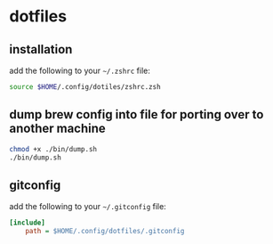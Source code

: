 # dotfiles

## installation

add the following to your `~/.zshrc` file:

```sh
source $HOME/.config/dotiles/zshrc.zsh
```

## dump brew config into file for porting over to another machine

```sh
chmod +x ./bin/dump.sh
./bin/dump.sh
```

## gitconfig

add the following to your `~/.gitconfig` file:

```ini
[include]
    path = $HOME/.config/dotfiles/.gitconfig
```
